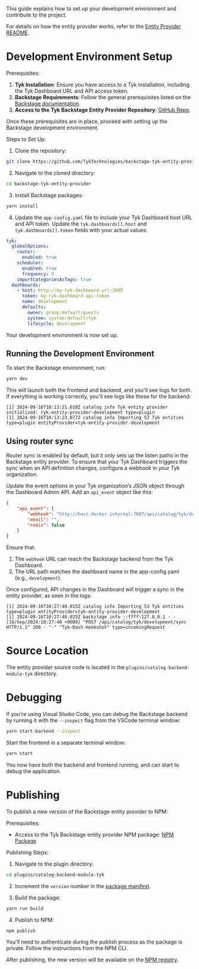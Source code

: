 This guide explains how to set up your development environment and contribute to the project.

For details on how the entity provider works, refer to the [Entity Provider README](plugins/catalog-backend-module-tyk/README.md).

# Development Environment Setup

Prerequisites:

1. **Tyk Installation**: Ensure you have access to a Tyk installation, including the Tyk Dashboard URL and API access token.
2. **Backstage Requirements**: Follow the general prerequisites listed on the [Backstage documentation](https://backstage.io/docs/getting-started/#prerequisites).
3. **Access to the Tyk Backstage Entity Provider Repository**: [GitHub Repo](https://github.com/TykTechnologies/backstage-tyk-entity-provider).

Once these prerequisites are in place, proceed with setting up the Backstage development environment.

Steps to Set Up:

1. Clone the repository:
```sh
git clone https://github.com/TykTechnologies/backstage-tyk-entity-provider
```

2. Navigate to the cloned directory:
```sh
cd backstage-tyk-entity-provider
```

3. Install Backstage packages:
```sh
yarn install
```

4. Update the `app-config.yaml` file to include your Tyk Dashboard host URL and API token. Update the `tyk.dashboards[].host` and `tyk.dashboards[].token` fields with your actual values:
```yaml
tyk:
  globalOptions:
    router:
      enabled: true
    scheduler:
      enabled: true
      frequency: 5
    importCategoriesAsTags: true
  dashboards:
    - host: http://my-tyk-dashboard-url:3000
      token: my-tyk-dashboard-api-token
      name: development
      defaults:
        owner: group:default/guests
        system: system:default/tyk
        lifecycle: development
```
Your development environment is now set up.

## Running the Development Environment

To start the Backstage environment, run:

```sh
yarn dev
```

This will launch both the frontend and backend, and you'll see logs for both. If everything is working correctly, you'll see logs like these for the backend:

```log
[1] 2024-09-16T10:13:21.618Z catalog info Tyk entity provider initialized: tyk-entity-provider-development type=plugin
[1] 2024-09-16T10:13:23.077Z catalog info Importing 52 Tyk entities type=plugin entityProvider=tyk-entity-provider-development
```

## Using router sync

Router sync is enabled by default, but it only sets up the listen paths in the Backstage entity provider. To ensure that your Tyk Dashboard triggers the sync when an API definition changes, configure a webhook in your Tyk organization.

Update the event options in your Tyk organization’s JSON object through the Dashboard Admin API. Add an `api_event` object like this:

```json
{
    "api_event": {
        "webhook": "http://host.docker.internal:7007/api/catalog/tyk/development/sync",
        "email": "",
        "redis": false
    }
}
```

Ensure that:
1. The `webhook` URL can reach the Backstage backend from the Tyk Dashboard.
2. The URL path matches the dashboard name in the app-config.yaml (e.g., `development`).

Once configured, API changes in the Dashboard will trigger a sync in the entity provider, as seen in the logs:

```log
[1] 2024-09-16T10:27:40.015Z catalog info Importing 53 Tyk entities type=plugin entityProvider=tyk-entity-provider-development
[1] 2024-09-16T10:27:40.025Z backstage info ::ffff:127.0.0.1 - - [16/Sep/2024:10:27:40 +0000] "POST /api/catalog/tyk/development/sync HTTP/1.1" 200 - "-" "Tyk-Dash-Hookshot" type=incomingRequest
```

# Source Location

The entity provider source code is located in the `plugins/catalog-backend-module-tyk` directory.

# Debugging

If you're using Visual Studio Code, you can debug the Backstage backend by running it with the `--inspect` flag from the VSCode terminal window:

```sh
yarn start-backend --inspect
```

Start the frontend in a separate terminal window:

```sh
yarn start
```

You now have both the backend and frontend running, and can start to debug the application.

# Publishing

To publish a new version of the Backstage entity provider to NPM:

Prerequisites:
- Access to the Tyk Backstage entity provider NPM package: [NPM Package](https://npmjs.com/package/@tyk-technologies/plugin-catalog-backend-module-tyk)

Publishing Steps:
1. Navigate to the plugin directory:
```sh
cd plugins/catalog-backend-module-tyk
```

2. Increment the `version` number in the [package manifest](plugins/catalog-backend-module-tyk/package.json).

3. Build the package:
```sh
yarn run build
```

4. Publish to NPM:
```sh
npm publish
```

You'll need to authenticate during the publish process as the package is private. Follow the instructions from the NPM CLI.

After publishing, the new version will be available on the [NPM registry](https://www.npmjs.com/package/@tyk-technologies/plugin-catalog-backend-module-tyk?activeTab=versions).
